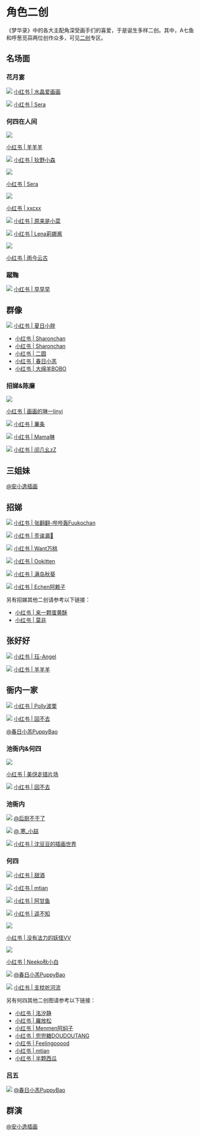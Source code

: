 # 角色二创

《梦华录》中的各大主配角深受画手们的喜爱，于是诞生多样二创。其中，A七鱼和呼葱觅蒜两位创作众多，可见[二创](/re-creation)专区。

## 名场面

### 花月宴

![](/image/team/role/huayueyan1-min.jpg)
[小红书 | 水晶爱画画](http://xhslink.com/kSF2Mk)

![](/image/team/role/huayueyan2-min.jpg)
[小红书 | Sera](http://xhslink.com/QQLhNk)


### 何四在人间

![](/image/team/role/huayueyan3-min.jpg)

[小红书 | 羊羊羊](http://xhslink.com/B67gNk)

![](/image/team/role/huayueyan4-min.jpg)
[小红书 | 狄野小森](http://xhslink.com/hFa2Mk)

![](/image/team/role/hesi5-min.jpg)

[小红书 | Sera](http://xhslink.com/QQLhNk)


![](/image/team/role/hesi4-min.jpg)

[小红书 | xxcxx](http://xhslink.com/k2QhNk)


![](/image/team/role/hesi1-min.jpg)
[小红书 | 原来是小菜](http://xhslink.com/2uOgNk)


![](/image/team/role/hesi2-min.jpg)
[小红书 | Lena莉娜酱](http://xhslink.com/xn1gNk)

![](/image/team/role/hesi9-min.jpg)

[小红书 | 雨今云古](http://xhslink.com/H7bjNk)


### 蹴鞠

![](/image/team/role/cuju-min.jpg)
[小红书 | 早早早](http://xhslink.com/bal2Mk)

## 群像

![](/image/team/role/hesiyanei2-min.jpg)
[小红书 | 夏日小胖](http://xhslink.com/BLWhNk)

* [小红书 | Sharonchan](http://xhslink.com/lY5hNk)
* [小红书 | Sharonchan](http://xhslink.com/escjNk)
* [小红书 | 二圆](http://xhslink.com/l6MmNk)
* [小红书 | 春日小羔](https://m.weibo.cn/6691230486/4787154490753583)
* [小红书 | 大绵羊BOBO](https://m.weibo.cn/1723261380/4779845777359120)


### 招娣&陈廉

![](/image/team/role/zhaodichenlian3-min.jpg)

[小红书 | 画画的琳一linyi](http://xhslink.com/VsEmNk)

![](/image/team/role/zhaodichenlian1-min.jpg)
[小红书 | 薯条](http://xhslink.com/DdJmNk)

![](/image/team/role/zhaodichenlian2-min.jpg)
[小红书 | Mama琳](http://xhslink.com/vFgoNk)

![](/image/team/role/zhaodichenlian4-min.jpg)
[小红书 | 闰几幺zZ](http://xhslink.com/FkeoNk)


## 三姐妹

[@安小逸插画](https://m.weibo.cn/1809723895/4781743020180699)


## 招娣

![](/image/team/role/zhaodi1-min.jpg)
[小红书 | 张翻翻-哔哔轰Fuukochan](http://xhslink.com/gkHmNk)

![](/image/team/role/zhaodi2-min.jpg)
[小红书 | 歪诶漏🐽](http://xhslink.com/VuKmNk)


![](/image/team/role/zhaodi3-min.jpg)
[小红书 | Want万桃](http://xhslink.com/YfFmNk)


![](/image/team/role/zhaodi4-min.jpg)
[小红书 | Ookitten](http://xhslink.com/0OGmNk)


![](/image/team/role/zhaodi5-min.jpg)
[小红书 | 满岛秋葵](http://xhslink.com/lqFmNk)


![](/image/team/role/zhaodi6-min.jpg)
[小红书 | Echen阿赖子](http://xhslink.com/VVBmNk)


另有招娣其他二创请参考以下链接：

* [小红书 | 来一颗蛋黄酥](http://xhslink.com/aqDmNk)
* [小红书 | 莫非](http://xhslink.com/b0BmNk)

## 张好好

![](/image/team/role/zhanghaohao1-min.jpg)
[小红书 | 珏-Angel](http://xhslink.com/2pBmNk)


![](/image/team/role/zhanghaohao-min.jpg)
[小红书 | 羊羊羊](http://xhslink.com/GbJmNk)



## 衙内一家

![](/image/team/role/hesiyanei4-min.jpg)
[小红书 | Polly波栗](http://xhslink.com/DUfuNk)

![](/image/team/role/hesiyanei1-min.jpg)
[小红书 | 回不去](http://xhslink.com/3RlpNk)

[@春日小羔PuppyBao](https://m.weibo.cn/6691230486/4785808425095678)

### 池衙内&何四

![](/image/team/role/hesiyanei3-min.jpg)

[小红书 | 美伢走错片场](http://xhslink.com/sYI2Mk)

![](/image/team/role/hesiyanei-min.jpg)
[小红书 | 回不去](http://xhslink.com/pg4hNk)

### 池衙内

![](/image/team/role/yanei1-min.jpg)
[@后厨不干了](https://m.weibo.cn/5481320261/4805420181621703)


![](/image/team/role/yanei2-min.jpg)
[@ 寒_小喆](https://m.weibo.cn/3026106844/4819152001567319)


![](/image/team/role/yanei3-min.jpg)
[小红书 | 沈豆豆的插画世界](http://xhslink.com/LDJpNk)


### 何四

![](/image/team/role/hesi3-min.jpg)
[小红书 | 甜酒](http://xhslink.com/SR4gNk)


![](/image/team/role/hesi6-min.jpg)
[小红书 | mtian](http://xhslink.com/fEBhNk)

![](/image/team/role/hesi12-min.jpg)
[小红书 | 阿甘鱼](http://xhslink.com/Zgo2Mk)


![](/image/team/role/hesi13-min.jpg)
[小红书 | 遥不知](http://xhslink.com/xcz2Mk)


![](/image/team/role/hesi11-min.jpg)

[小红书 | 没有法力的妖怪VV](http://xhslink.com/rZruNk)


![](/image/team/role/hesi14-min.jpg)

[小红书 | Neeko秋小白 ](http://xhslink.com/fbO2Mk)


![](/image/team/role/hesi15-min.jpg)
[@春日小羔PuppyBao](https://m.weibo.cn/6691230486/4786182947342018)


![](/image/team/role/hesi16-min.jpg)
[小红书 | 支枕听河流](http://xhslink.com/lSljNk)


另有何四其他二创图请参考以下链接：

* [小红书 | 洺汐静](http://xhslink.com/aOk2Mk)
* [小红书 | 羅放松](http://xhslink.com/gKshNk)
* [小红书 | Menmen阿焖子](http://xhslink.com/AxAiNk)
* [小红书 | 兜兜糖DOUDOUTANG](http://xhslink.com/uC51Mk)
* [小红书 | Feelingooood](http://xhslink.com/08h2Mk)
* [小红书 | mtian](http://xhslink.com/P0hhNk)
* [小红书 | 半颗西瓜](http://xhslink.com/SmTiNk)

### 吕五

![](/image/team/role/lvwu-min.jpg)
[@春日小羔PuppyBao](https://m.weibo.cn/6691230486/4794027486744843)


## 群演

[@安小逸插画](https://m.weibo.cn/1809723895/4777453702616385)


